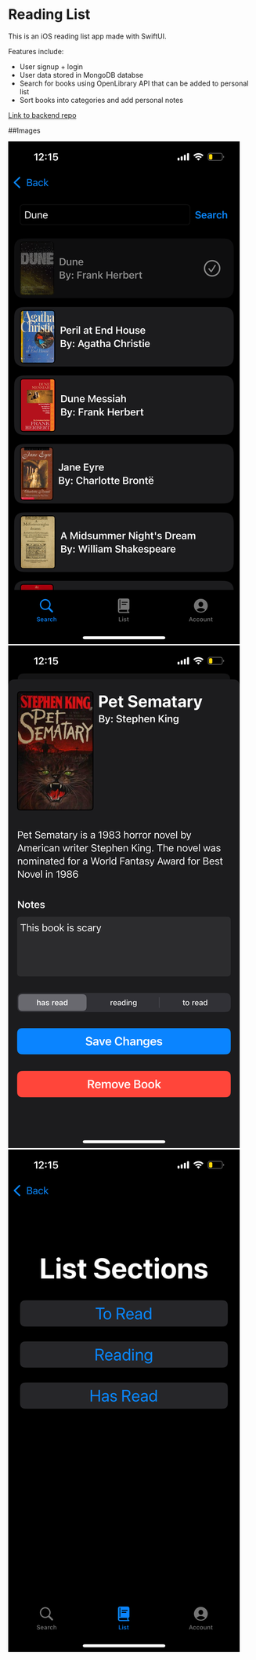 # Reading List

This is an iOS reading list app made with SwiftUI.

Features include:

- User signup + login
- User data stored in MongoDB databse
- Search for books using OpenLibrary API that can be added to personal list
- Sort books into categories and add personal notes

[Link to backend repo](https://github.com/tcbarzyk/reading-list-backend)

##Images

![screenshot](sample-images/img1.png)
![screenshot](sample-images/img2.png)
![screenshot](sample-images/img3.png)
